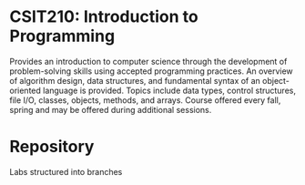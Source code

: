 # CSIT210: Introduction to Programming
Provides an introduction to computer science through the development of problem-solving skills using accepted programming practices. An overview of algorithm design, data structures, and fundamental syntax of an object-oriented language is provided. Topics include data types, control structures, file I/O, classes, objects, methods, and arrays. Course offered every fall, spring and may be offered during additional sessions.

# Repository
Labs structured into branches